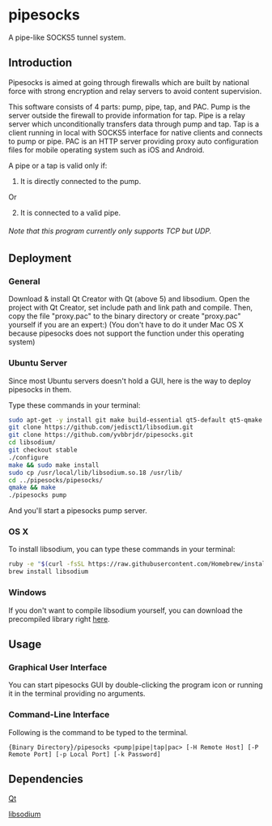 # pipesocks
A pipe-like SOCKS5 tunnel system. 

## Introduction
Pipesocks is aimed at going through firewalls which are built by national force with strong encryption and relay servers to avoid content supervision. 

This software consists of 4 parts: pump, pipe, tap, and PAC. Pump is the server outside the firewall to provide information for tap. Pipe is a relay server which unconditionally transfers data through pump and tap. Tap is a client running in local with SOCKS5 interface for native clients and connects to pump or pipe. PAC is an HTTP server providing proxy auto configuration files for mobile operating system such as iOS and Android. 

A pipe or a tap is valid only if: 

1) It is directly connected to the pump. 

Or

2) It is connected to a valid pipe. 

###### Note that this program currently only supports TCP but UDP. 

## Deployment
### General
Download & install Qt Creator with Qt (above 5) and libsodium. Open the project with Qt Creator, set include path and link path and compile. Then, copy the file "proxy.pac" to the binary directory or create "proxy.pac" yourself if you are an expert:) (You don't have to do it under Mac OS X because pipesocks does not support the function under this operating system)

### Ubuntu Server
Since most Ubuntu servers doesn't hold a GUI, here is the way to deploy pipesocks in them. 

Type these commands in your terminal: 

```bash
sudo apt-get -y install git make build-essential qt5-default qt5-qmake
git clone https://github.com/jedisct1/libsodium.git
git clone https://github.com/yvbbrjdr/pipesocks.git
cd libsodium/
git checkout stable
./configure
make && sudo make install
sudo cp /usr/local/lib/libsodium.so.18 /usr/lib/
cd ../pipesocks/pipesocks/
qmake && make
./pipesocks pump
```

And you'll start a pipesocks pump server. 

### OS X
To install libsodium, you can type these commands in your terminal: 

```bash
ruby -e "$(curl -fsSL https://raw.githubusercontent.com/Homebrew/install/master/install)" < /dev/null 2> /dev/null
brew install libsodium
```

### Windows
If you don't want to compile libsodium yourself, you can download the precompiled library right [here](https://download.libsodium.org/libsodium/releases/). 

## Usage
### Graphical User Interface
You can start pipesocks GUI by double-clicking the program icon or running it in the terminal providing no arguments. 

### Command-Line Interface
Following is the command to be typed to the terminal. 
```
{Binary Directory}/pipesocks <pump|pipe|tap|pac> [-H Remote Host] [-P Remote Port] [-p Local Port] [-k Password]
```

## Dependencies
[Qt](http://www.qt.io/)

[libsodium](https://download.libsodium.org/doc/)
